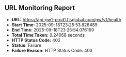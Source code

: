 ## URL Monitoring Report

- **URL:** https://api-gw1-prod1.fisglobal.com/gw/v1/health
- **Start Time:** 2025-09-18T23:25:53.826489
- **End Time:** 2025-09-18T23:25:54.076169
- **Total Time Taken:** 0.24968 seconds
- **HTTP Status Code:** 403
- **Status:** Failure
- **Failure Reason:** HTTP Status Code: 403
